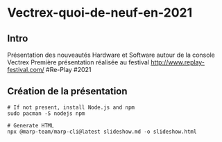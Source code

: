 # Vectrex-quoi-de-neuf-en-2021
## Intro

Présentation des nouveautés Hardware et Software autour de la console Vectrex
Première présentation réalisée au festival http://www.replay-festival.com/ #Re-Play #2021

## Création de la présentation

``` Shell
# If not present, install Node.js and npm
sudo pacman -S nodejs npm

# Generate HTML
npx @marp-team/marp-cli@latest slideshow.md -o slideshow.html
```
